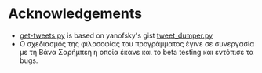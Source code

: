 # Acknowledgements

* [get-tweets.py]() is based on yanofsky's gist [tweet_dumper.py](https://gist.github.com/yanofsky/5436496)
* Ο σχεδιασμός της φιλοσοφίας του προγράμματος έγινε σε συνεργασία με τη 
Βάνα Σαρήμπεη η οποία έκανε και το beta testing και εντόπισε τα bugs.